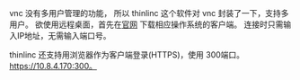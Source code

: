 vnc 没有多用户管理的功能， 所以 thinlinc 这个软件对 vnc 封装了一下，支持多用户。
欲使用远程桌面，首先在[官网](https://www.cendio.com/thinlinc/download) 下载相应操作系统的客户端。
连接时只需输入IP地址，无需输入端口号。

thinlinc 还支持用浏览器作为客户端登录(HTTPS)，使用 300端口。https://10.8.4.170:300。
